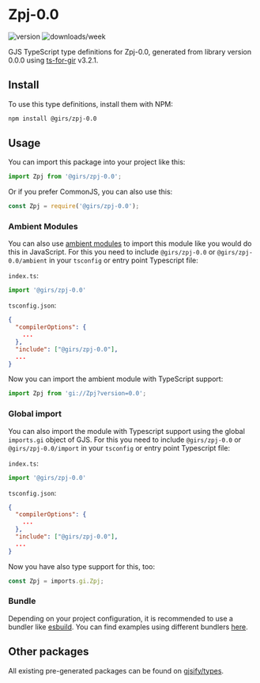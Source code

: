 
# Zpj-0.0

![version](https://img.shields.io/npm/v/@girs/zpj-0.0)
![downloads/week](https://img.shields.io/npm/dw/@girs/zpj-0.0)


GJS TypeScript type definitions for Zpj-0.0, generated from library version 0.0.0 using [ts-for-gir](https://github.com/gjsify/ts-for-gir) v3.2.1.


## Install

To use this type definitions, install them with NPM:
```bash
npm install @girs/zpj-0.0
```

## Usage

You can import this package into your project like this:
```ts
import Zpj from '@girs/zpj-0.0';
```

Or if you prefer CommonJS, you can also use this:
```ts
const Zpj = require('@girs/zpj-0.0');
```

### Ambient Modules

You can also use [ambient modules](https://github.com/gjsify/ts-for-gir/tree/main/packages/cli#ambient-modules) to import this module like you would do this in JavaScript.
For this you need to include `@girs/zpj-0.0` or `@girs/zpj-0.0/ambient` in your `tsconfig` or entry point Typescript file:

`index.ts`:
```ts
import '@girs/zpj-0.0'
```

`tsconfig.json`:
```json
{
  "compilerOptions": {
    ...
  },
  "include": ["@girs/zpj-0.0"],
  ...
}
```

Now you can import the ambient module with TypeScript support: 

```ts
import Zpj from 'gi://Zpj?version=0.0';
```

### Global import

You can also import the module with Typescript support using the global `imports.gi` object of GJS.
For this you need to include `@girs/zpj-0.0` or `@girs/zpj-0.0/import` in your `tsconfig` or entry point Typescript file:

`index.ts`:
```ts
import '@girs/zpj-0.0'
```

`tsconfig.json`:
```json
{
  "compilerOptions": {
    ...
  },
  "include": ["@girs/zpj-0.0"],
  ...
}
```

Now you have also type support for this, too:

```ts
const Zpj = imports.gi.Zpj;
```

### Bundle

Depending on your project configuration, it is recommended to use a bundler like [esbuild](https://esbuild.github.io/). You can find examples using different bundlers [here](https://github.com/gjsify/ts-for-gir/tree/main/examples).

## Other packages

All existing pre-generated packages can be found on [gjsify/types](https://github.com/gjsify/types).

